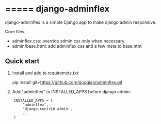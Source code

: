 =====
django-adminflex
=====

django-adminflex is a simple Django app to make django admin responsive.

Core files:

* adminflex.css: override admin css only when necessary.
* admin/base.html: add adminflex.css and a few meta to base.html

Quick start
-----------

1. Install and add to requiremets.txt:

    pip install git+https://github.com/guoqiao/adminflex.git

2. Add "adminflex" to INSTALLED_APPS before django admin:

```
	INSTALLED_APPS = (
	    'adminflex',
	    'django.contrib.admin',
	    ...
	)
```
